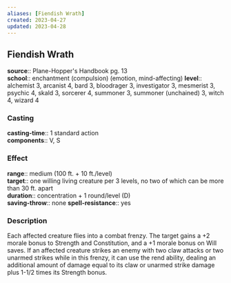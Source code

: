 ```yaml
---
aliases: [Fiendish Wrath]
created: 2023-04-27
updated: 2023-04-28
---
```


## Fiendish Wrath

**source**:: Plane-Hopper's Handbook pg. 13  
**school**:: enchantment (compulsion) (emotion, mind-affecting)
**level**:: alchemist 3, arcanist 4, bard 3, bloodrager 3, investigator 3, mesmerist 3, psychic 4, skald 3, sorcerer 4, summoner 3, summoner (unchained) 3, witch 4, wizard 4

### Casting

**casting-time**:: 1 standard action  
**components**:: V, S

### Effect

**range**:: medium (100 ft. + 10 ft./level)  
**target**:: one willing living creature per 3 levels, no two of which can be more than 30 ft. apart  
**duration**:: concentration + 1 round/level (D)  
**saving-throw**:: none
**spell-resistance**:: yes

### Description

Each affected creature flies into a combat frenzy. The target gains a +2 morale bonus to Strength and Constitution, and a +1 morale bonus on Will saves. If an affected creature strikes an enemy with two claw attacks or two unarmed strikes while in this frenzy, it can use the rend ability, dealing an additional amount of damage equal to its claw or unarmed strike damage plus 1-1/2 times its Strength bonus.
